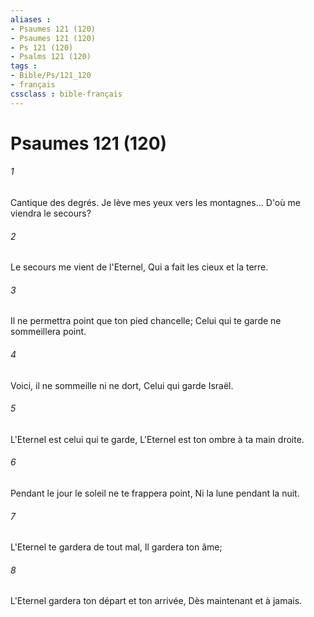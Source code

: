 ```yaml
---
aliases : 
- Psaumes 121 (120)
- Psaumes 121 (120)
- Ps 121 (120)
- Psalms 121 (120)
tags : 
- Bible/Ps/121_120
- français
cssclass : bible-français
---
```


# Psaumes 121 (120)

###### 1
Cantique des degrés. Je lève mes yeux vers les montagnes... D'où me viendra le secours?
###### 2
Le secours me vient de l'Eternel, Qui a fait les cieux et la terre.
###### 3
Il ne permettra point que ton pied chancelle; Celui qui te garde ne sommeillera point.
###### 4
Voici, il ne sommeille ni ne dort, Celui qui garde Israël.
###### 5
L'Eternel est celui qui te garde, L'Eternel est ton ombre à ta main droite.
###### 6
Pendant le jour le soleil ne te frappera point, Ni la lune pendant la nuit.
###### 7
L'Eternel te gardera de tout mal, Il gardera ton âme;
###### 8
L'Eternel gardera ton départ et ton arrivée, Dès maintenant et à jamais.
